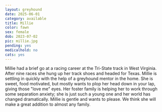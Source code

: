 ```yaml
---
layout: greyhound
date: 2025-06-01
category: available
title: Millie
color: fawn
sex: female
dob: 2023-07-02
pic: millie.jpg
pending: yes
medicalhold: no
cats: yes
---
```

Millie had a brief go at a racing career at the Tri-State track in West Virginia. After nine races she hung up her track shoes and headed for Texas. Millie is settling in quickly with the help of a greyhound mentor in the home.  She is sweet, food motivated, but mostly wants to plop her head down in your lap, giving those "love me" eyes. Her foster family is helping her to work through some separation anxiety; she is just such a young one and her world has changed dramatically.  Millie is gentle and wants to please. We think she will make a great addition to almost any family.
